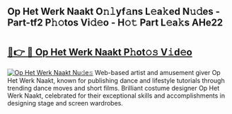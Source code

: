 ## Op Het Werk Naakt O𝚗𝚕yf𝚊ns L𝚎a𝚔ed N𝚞𝚍es - Part-tf2 P𝚑𝚘tos Vi𝚍𝚎o - H𝚘𝚝 Part L𝚎a𝚔s AHe22

# <h2><a href="http://kf328qh.oniu.top/?m=Op+Het+Werk+Naakt">🔗👉 🔴 Op Het Werk Naakt P𝚑ot𝚘𝚜 V𝚒d𝚎o</a></h2>

[![Op Het Werk Naakt Nu𝚍e𝚜](https://i.imgur.com/0qMVB7G.gif)](http://kf328qh.oniu.top/?m=Op+Het+Werk+Naakt)
Web-based artist and amusement giver Op Het Werk Naakt, known for publishing dance and lifestyle tutorials through trending dance moves and short films. Brilliant costume designer Op Het Werk Naakt, celebrated for their exceptional skills and accomplishments in designing stage and screen wardrobes.  
